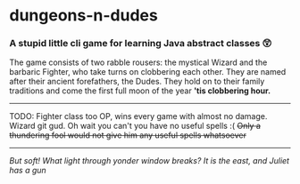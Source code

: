 # dungeons-n-dudes
### A stupid little cli game for learning Java abstract classes 😲

The game consists of two rabble rousers: the mystical Wizard and the barbaric Fighter, who take turns on clobbering each other.
They are named after their ancient forefathers, the Dudes. They hold on to their family traditions and come the first full moon of the year
**'tis clobbering hour.**

---

TODO: Fighter class too OP, wins every game with almost no damage. Wizard git gud. Oh wait you can't you have no useful spells :( ~~Only a thundering fool would not give him any
useful spells whatsoever~~

---
*But soft! What light through yonder window breaks? It is the east, and Juliet has a gun*
